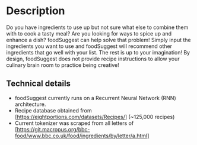 # Description

Do you have ingredients to use up but not sure what else to combine them with to cook a tasty meal? Are you looking for ways to spice up and enhance a dish? foodSuggest can help solve that problem! Simply input the ingredients you want to use and foodSuggest will recommend other ingredients that go well with your list. The rest is up to your imagination! By design, foodSuggest does not provide recipe instructions to allow your culinary brain room to practice being creative!

## Technical details

- foodSuggest currently runs on a Recurrent Neural Network (RNN) architecture.
- Recipe database obtained from [https://eightportions.com/datasets/Recipes/] (~125,000 recipes)
- Current tokenizer was scraped from all letters of [https://git.macropus.org/bbc-food/www.bbc.co.uk/food/ingredients/by/letter/a.html]
